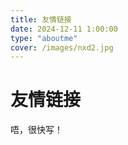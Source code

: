 ```yaml
---
title: 友情链接
date: 2024-12-11 1:00:00
type: "aboutme"
cover: /images/nxd2.jpg
---
```


# 友情链接

唔，很快写！